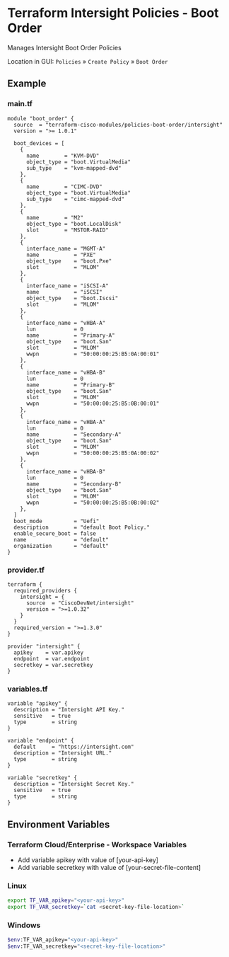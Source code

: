 <!-- BEGIN_TF_DOCS -->
# Terraform Intersight Policies - Boot Order
Manages Intersight Boot Order Policies

Location in GUI:
`Policies` » `Create Policy` » `Boot Order`

## Example

### main.tf
```hcl
module "boot_order" {
  source  = "terraform-cisco-modules/policies-boot-order/intersight"
  version = ">= 1.0.1"

  boot_devices = [
    {
      name        = "KVM-DVD"
      object_type = "boot.VirtualMedia"
      sub_type    = "kvm-mapped-dvd"
    },
    {
      name        = "CIMC-DVD"
      object_type = "boot.VirtualMedia"
      sub_type    = "cimc-mapped-dvd"
    },
    {
      name        = "M2"
      object_type = "boot.LocalDisk"
      slot        = "MSTOR-RAID"
    },
    {
      interface_name = "MGMT-A"
      name           = "PXE"
      object_type    = "boot.Pxe"
      slot           = "MLOM"
    },
    {
      interface_name = "iSCSI-A"
      name           = "iSCSI"
      object_type    = "boot.Iscsi"
      slot           = "MLOM"
    },
    {
      interface_name = "vHBA-A"
      lun            = 0
      name           = "Primary-A"
      object_type    = "boot.San"
      slot           = "MLOM"
      wwpn           = "50:00:00:25:B5:0A:00:01"
    },
    {
      interface_name = "vHBA-B"
      lun            = 0
      name           = "Primary-B"
      object_type    = "boot.San"
      slot           = "MLOM"
      wwpn           = "50:00:00:25:B5:0B:00:01"
    },
    {
      interface_name = "vHBA-A"
      lun            = 0
      name           = "Secondary-A"
      object_type    = "boot.San"
      slot           = "MLOM"
      wwpn           = "50:00:00:25:B5:0A:00:02"
    },
    {
      interface_name = "vHBA-B"
      lun            = 0
      name           = "Secondary-B"
      object_type    = "boot.San"
      slot           = "MLOM"
      wwpn           = "50:00:00:25:B5:0B:00:02"
    },
  ]
  boot_mode          = "Uefi"
  description        = "default Boot Policy."
  enable_secure_boot = false
  name               = "default"
  organization       = "default"
}
```

### provider.tf
```hcl
terraform {
  required_providers {
    intersight = {
      source  = "CiscoDevNet/intersight"
      version = ">=1.0.32"
    }
  }
  required_version = ">=1.3.0"
}

provider "intersight" {
  apikey    = var.apikey
  endpoint  = var.endpoint
  secretkey = var.secretkey
}
```

### variables.tf
```hcl
variable "apikey" {
  description = "Intersight API Key."
  sensitive   = true
  type        = string
}

variable "endpoint" {
  default     = "https://intersight.com"
  description = "Intersight URL."
  type        = string
}

variable "secretkey" {
  description = "Intersight Secret Key."
  sensitive   = true
  type        = string
}
```

## Environment Variables

### Terraform Cloud/Enterprise - Workspace Variables
- Add variable apikey with value of [your-api-key]
- Add variable secretkey with value of [your-secret-file-content]

### Linux
```bash
export TF_VAR_apikey="<your-api-key>"
export TF_VAR_secretkey=`cat <secret-key-file-location>`
```

### Windows
```bash
$env:TF_VAR_apikey="<your-api-key>"
$env:TF_VAR_secretkey="<secret-key-file-location>"
```
<!-- END_TF_DOCS -->